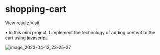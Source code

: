# shopping-cart

View result: <a href="https://rabbitarts.github.io/shopping-cart/">Visit</a>

• In this mini project, I implement the technology of adding content to the cart using javascript. 

<img>![image_2023-04-12_23-25-37](https://user-images.githubusercontent.com/126257239/231576400-fd9b4130-ec95-4cdc-8318-5d87abffb34b.png)
</img>
